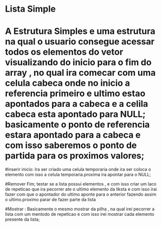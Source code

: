 # Lista Simple

# A Estrutura Simples e uma estrutura na qual o usuario consegue acessar todos os elementos do vetor visualizando do inicio para o fim do array , no qual ira comecar com uma celula cabeca onde no inicio a referencia primeiro e ultimo estao apontados para a cabeca e a celila cabeca esta apontado para NULL; basicamente o ponto de referencia estara apontado para a cabeca e com isso saberemos o ponto de partida para os proximos valores;

#inserir inicio: Ira ser criado uma celula temporaria onde ira ser coloca o elemento com isso a celula temporaria.proxima ira apontar para o NULL;

#Remover Fim;  testar se a lista possui elementos , e com isso criar um laco de repeticao que ira pecorrer ate o ultimo elemento da liksta e com isso irai fazer com que o apontador do ultimo aponte para o anterior fazendo assim o ultimo.proximo parar de fazer parte da lista


#Mostrar : Basicamente o mesmo mostrar da pilha , na qual irei pecorrer a lista com um mentodo de repeticao e com isso irei mostrar cada elemento presente da lista;
